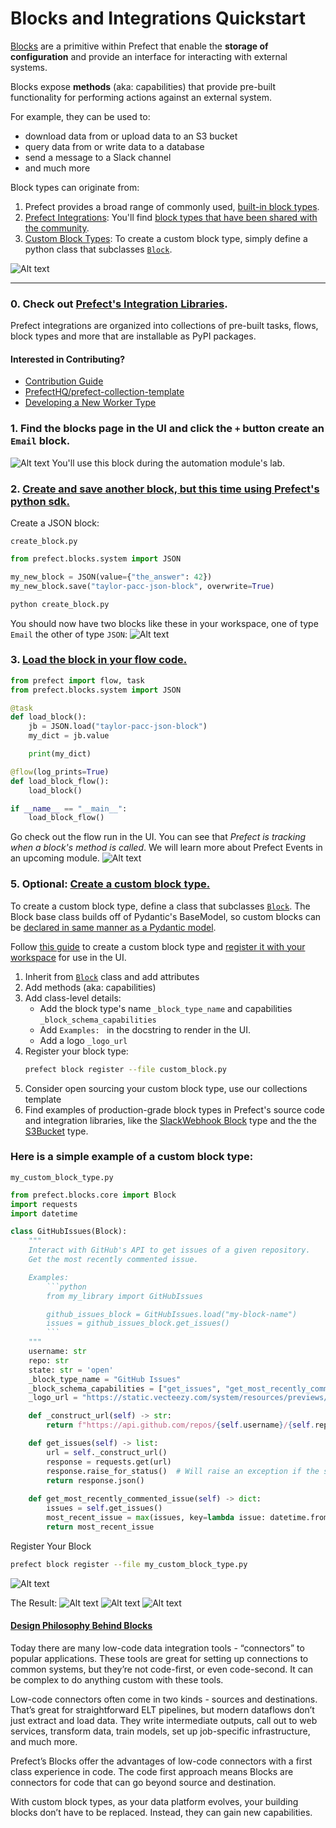 # Blocks and Integrations Quickstart

[Blocks](https://docs.prefect.io/latest/concepts/blocks/) are a primitive within Prefect that enable the **storage of configuration** and provide an interface for interacting with external systems.

Blocks expose **methods** (aka: capabilities) that provide pre-built functionality for performing actions against an external system. 

For example, they can be used to: 
- download data from or upload data to an S3 bucket
- query data from or write data to a database
- send a message to a Slack channel
- and much more

Block types can originate from:
1. Prefect provides a broad range of commonly used, [built-in block types](https://docs.prefect.io/latest/concepts/blocks/#prefect-built-in-blocks).
2. [Prefect Integrations](https://docs.prefect.io/latest/integrations/): You'll find [block types that have been shared with the community](https://docs.prefect.io/latest/concepts/blocks/#blocks-in-prefect-integrations).
3.  [Custom Block Types](https://docs.prefect.io/latest/concepts/blocks/#creating-new-block-types): To create a custom block type, simply define a python class that subclasses [`Block`](https://docs.prefect.io/latest/api-ref/prefect/blocks/core/#prefect.blocks.core.Block).

![Alt text](slide_block_types.png)

---

### 0. Check out [Prefect's Integration Libraries](https://docs.prefect.io/latest/integrations/).
Prefect integrations are organized into collections of pre-built tasks, flows, block types and more that are installable as PyPI packages.

#### Interested in Contributing?
- [Contribution Guide](https://docs.prefect.io/latest/integrations/contribute/)
- [PrefectHQ/prefect-collection-template](https://github.com/PrefectHQ/prefect-collection-template)
- [Developing a New Worker Type](https://docs.prefect.io/latest/guides/deployment/developing-a-new-worker-type/)


### 1. Find the blocks page in the UI and click the `+` button create an `Email` block.
![Alt text](create_email_block.png)
You'll use this block during the automation module's lab.

### 2. [Create and save another block, but this time using Prefect's python sdk.](https://docs.prefect.io/latest/concepts/blocks/#instantiating-blocks)
Create a JSON block:

`create_block.py`

```python
from prefect.blocks.system import JSON

my_new_block = JSON(value={"the_answer": 42})
my_new_block.save("taylor-pacc-json-block", overwrite=True)
```

```bash
python create_block.py
```

You should now have two blocks like these in your workspace, one of type `Email` the other of type `JSON`:
![Alt text](saved_blocks_screenshot.png)

### 3. [Load the block in your flow code.](https://docs.prefect.io/latest/concepts/blocks/#loading-blocks)
```python
from prefect import flow, task
from prefect.blocks.system import JSON

@task
def load_block():
    jb = JSON.load("taylor-pacc-json-block")
    my_dict = jb.value

    print(my_dict)

@flow(log_prints=True)
def load_block_flow():
    load_block()

if __name__ == "__main__":
    load_block_flow()
```

Go check out the flow run in the UI. You can see that _Prefect is tracking when a block's method is called_. We will learn more about Prefect Events in an upcoming module.
![Alt text](flow_run_with_block_usage.png)

### 5. Optional: [Create a custom block type.](https://docs.prefect.io/latest/concepts/blocks/#creating-new-block-types)

To create a custom block type, define a class that subclasses [`Block`](https://docs.prefect.io/latest/api-ref/prefect/blocks/core/#prefect.blocks.core.Block). The Block base class builds off of Pydantic's BaseModel, so custom blocks can be [declared in same manner as a Pydantic model](https://docs.pydantic.dev/latest/concepts/models/#basic-model-usage).

Follow [this guide](https://docs.prefect.io/latest/concepts/blocks/#creating-new-block-types) to create a custom block type and [register it with your workspace](https://docs.prefect.io/latest/concepts/blocks/#registering-blocks-for-use-in-the-prefect-ui) for use in the UI.

1. Inherit from [`Block`](https://docs.prefect.io/latest/api-ref/prefect/blocks/core/#prefect.blocks.core.Block) class and add attributes
2. Add methods (aka: capabilities)
3. Add class-level details:
    - Add the block type's name `_block_type_name` and capabilities `_block_schema_capabilities`
    - Add `Examples: ` in the docstring to render in the UI.
    - Add a logo `_logo_url`
4. Register your block type:
    ```bash
    prefect block register --file custom_block.py
    ```
5. Consider open sourcing your custom block type, use our collections template
6. Find examples of production-grade block types in Prefect's source code and integration libraries, like the [SlackWebhook Block](https://github.com/PrefectHQ/prefect/blob/d3eea3f02ffcb74f0877b7f96f674bdce97fa95d/src/prefect/blocks/notifications.py#L86C46-L86C46) type and the the [S3Bucket](https://github.com/PrefectHQ/prefect-aws/blob/main/prefect_aws/s3.py#L395C11-L395C11) type.

### Here is a simple example of a custom block type:

`my_custom_block_type.py`
```python
from prefect.blocks.core import Block
import requests
import datetime

class GitHubIssues(Block):
    """
    Interact with GitHub's API to get issues of a given repository.
    Get the most recently commented issue.

    Examples:
        ```python
        from my_library import GitHubIssues

        github_issues_block = GitHubIssues.load("my-block-name")
        issues = github_issues_block.get_issues()
        ```
    """
    username: str
    repo: str
    state: str = 'open'
    _block_type_name = "GitHub Issues"
    _block_schema_capabilities = ["get_issues", "get_most_recently_commented_issue"]
    _logo_url = "https://static.vecteezy.com/system/resources/previews/014/802/399/original/daily-flow-issues-organization-realization-flat-color-icon-icon-banner-template-free-vector.jpg"

    def _construct_url(self) -> str:
        return f"https://api.github.com/repos/{self.username}/{self.repo}/issues?state={self.state}"

    def get_issues(self) -> list:
        url = self._construct_url()
        response = requests.get(url)
        response.raise_for_status()  # Will raise an exception if the status code is not 200
        return response.json()
    
    def get_most_recently_commented_issue(self) -> dict:
        issues = self.get_issues()
        most_recent_issue = max(issues, key=lambda issue: datetime.fromisoformat(issue['updated_at'].rstrip("Z")))
        return most_recent_issue
```


Register Your Block

```bash
prefect block register --file my_custom_block_type.py
```
![Alt text](register_screenshot.png)

The Result:
![Alt text](custom_type_listed.png)
![Alt text](custom_example.png)
![Alt text](custom_type_form.png)

#### [Design Philosophy Behind Blocks](https://medium.com/the-prefect-blog/supercharge-your-python-code-with-blocks-ca8a58128c55)
Today there are many low-code data integration tools - “connectors” to popular applications. These tools are great for setting up connections to common systems, but they’re not code-first, or even code-second. It can be complex to do anything custom with these tools.

Low-code connectors often come in two kinds - sources and destinations. That’s great for straightforward ELT pipelines, but modern dataflows don’t just extract and load data. They write intermediate outputs, call out to web services, transform data, train models, set up job-specific infrastructure, and much more.

Prefect’s Blocks offer the advantages of low-code connectors with a first class experience in code. The code first approach means Blocks are connectors for code that can go beyond source and destination.

With custom block types, as your data platform evolves, your building blocks don’t have to be replaced. Instead, they can gain new capabilities.